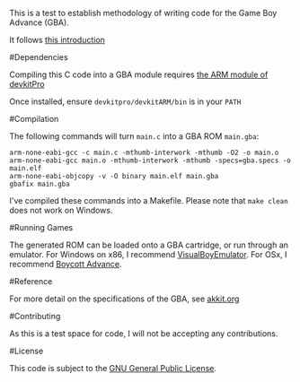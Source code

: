 This is a test to establish methodology of writing code for the Game Boy Advance (GBA).

It follows [this introduction](https://www.reinterpretcast.com/writing-a-game-boy-advance-game)

#Dependencies

Compiling this C code into a GBA module requires [the ARM module of devkitPro](http://devkitpro.org/wiki/Getting_Started/devkitARM)

Once installed, ensure `devkitpro/devkitARM/bin` is in your `PATH`

#Compilation

The following commands will turn `main.c` into a GBA ROM `main.gba`:

    arm-none-eabi-gcc -c main.c -mthumb-interwork -mthumb -O2 -o main.o
    arm-none-eabi-gcc main.o -mthumb-interwork -mthumb -specs=gba.specs -o main.elf
    arm-none-eabi-objcopy -v -O binary main.elf main.gba
    gbafix main.gba

I've compiled these commands into a Makefile. Please note that `make clean` does not work on Windows.

#Running Games

The generated ROM can be loaded onto a GBA cartridge, or run through an emulator. For Windows on x86, I recommend [VisualBoyEmulator](http://www.emuparadise.me/Nintendo_Gameboy_Advance_Emulators/Windows/VisualBoyAdvance/86). For OSx, I recommend [Boycott Advance](http://www.bannister.org/software/ba.htm).

#Reference

For more detail on the specifications of the GBA, see [akkit.org](http://www.akkit.org/info/gbatek.htm#lcdobjoamattributes)

#Contributing

As this is a test space for code, I will not be accepting any contributions.

#License

This code is subject to the [GNU General Public License](https://www.gnu.org/copyleft/gpl.html).